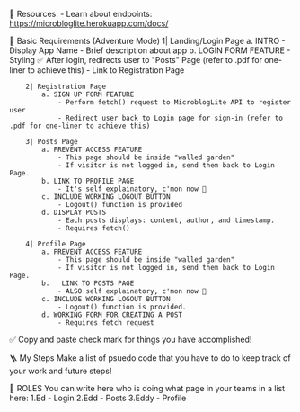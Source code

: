 📁 Resources:
    - Learn about endpoints: https://microbloglite.herokuapp.com/docs/


📃 Basic Requirements (Adventure Mode)
        1| Landing/Login Page
            a. INTRO
                - Display App Name
                - Brief description about app
            b. LOGIN FORM FEATURE
                - Styling
                ✅ After login, redirects user to "Posts" Page (refer to .pdf for one-liner to achieve this)
                - Link to Registration Page

        2| Registration Page
            a. SIGN UP FORM FEATURE
                - Perform fetch() request to MicroblogLite API to register user
                - Redirect user back to Login page for sign-in (refer to .pdf for one-liner to achieve this)

        3| Posts Page
            a. PREVENT ACCESS FEATURE
                - This page should be inside "walled garden"
                - If visitor is not logged in, send them back to Login Page.
            b. LINK TO PROFILE PAGE
                - It's self explainatory, c'mon now 🗿
            c. INCLUDE WORKING LOGOUT BUTTON
                - Logout() function is provided
            d. DISPLAY POSTS
                - Each posts displays: content, author, and timestamp.
                - Requires fetch()

        4| Profile Page
            a. PREVENT ACCESS FEATURE
                - This page should be inside "walled garden"
                - If visitor is not logged in, send them back to Login Page.
            b.   LINK TO POSTS PAGE
                - ALSO self explainatory, c'mon now 🗿
            c. INCLUDE WORKING LOGOUT BUTTON
                - Logout() function is provided.
            d. WORKING FORM FOR CREATING A POST
                - Requires fetch request
            

✅ Copy and paste check mark for things you have accomplished!

🪜 My Steps
Make a list of psuedo code that you have to do to keep track of your work and future steps!



🫥 ROLES
You can write here who is doing what page in your teams in a list here:
1.Ed - Login
2.Edd - Posts
3.Eddy - Profile

